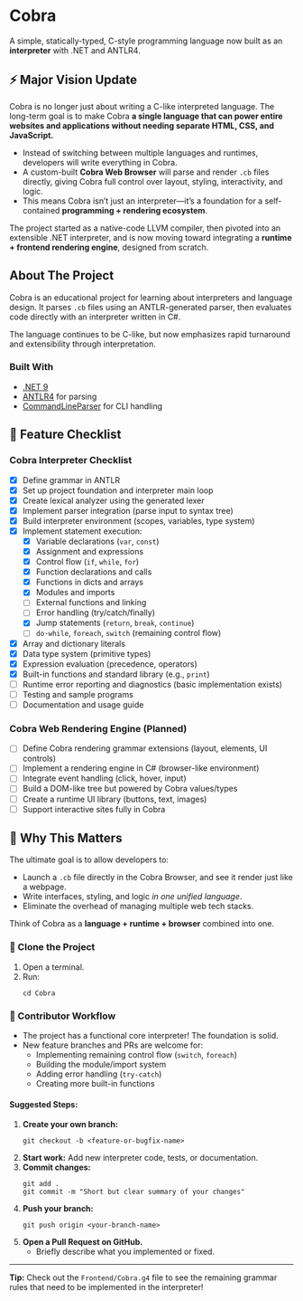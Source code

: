 # Cobra

A simple, statically-typed, C-style programming language now built as an **interpreter** with .NET and ANTLR4.


## ⚡ Major Vision Update

Cobra is no longer just about writing a C-like interpreted language. The long-term goal is to make Cobra **a single language that can power entire websites and applications without needing separate HTML, CSS, and JavaScript.**

- Instead of switching between multiple languages and runtimes, developers will write everything in Cobra.
- A custom-built **Cobra Web Browser** will parse and render `.cb` files directly, giving Cobra full control over layout, styling, interactivity, and logic.
- This means Cobra isn’t just an interpreter—it’s a foundation for a self-contained **programming + rendering ecosystem**.

The project started as a native-code LLVM compiler, then pivoted into an extensible .NET interpreter, and is now moving toward integrating a **runtime + frontend rendering engine**, designed from scratch.

## About The Project

Cobra is an educational project for learning about interpreters and language design. It parses `.cb` files using an ANTLR-generated parser, then evaluates code directly with an interpreter written in C#.

The language continues to be C-like, but now emphasizes rapid turnaround and extensibility through interpretation.

### Built With

*   [.NET 9](https://dotnet.microsoft.com/en-us/download)
*   [ANTLR4](https://www.antlr.org/) for parsing
*   [CommandLineParser](https://github.com/commandlineparser/commandline) for CLI handling

## 🚧 Feature Checklist
### Cobra Interpreter Checklist

- [x] Define grammar in ANTLR
- [x] Set up project foundation and interpreter main loop
- [x] Create lexical analyzer using the generated lexer
- [x] Implement parser integration (parse input to syntax tree)
- [x] Build interpreter environment (scopes, variables, type system)
- [x] Implement statement execution:
    - [x] Variable declarations (`var`, `const`)
    - [x] Assignment and expressions
    - [x] Control flow (`if`, `while`, `for`)
    - [x] Function declarations and calls
    - [x] Functions in dicts and arrays
    - [x] Modules and imports
    - [ ] External functions and linking
    - [ ] Error handling (try/catch/finally)
    - [x] Jump statements (`return`, `break`, `continue`)
    - [ ] `do-while`, `foreach`, `switch` (remaining control flow)
- [x] Array and dictionary literals
- [x] Data type system (primitive types)
- [x] Expression evaluation (precedence, operators)
- [x] Built-in functions and standard library (e.g., `print`)
- [ ] Runtime error reporting and diagnostics (basic implementation exists)
- [ ] Testing and sample programs
- [ ] Documentation and usage guide

### Cobra Web Rendering Engine (Planned)

- [ ] Define Cobra rendering grammar extensions (layout, elements, UI controls)
- [ ] Implement a rendering engine in C# (browser-like environment)
- [ ] Integrate event handling (click, hover, input)
- [ ] Build a DOM-like tree but powered by Cobra values/types
- [ ] Create a runtime UI library (buttons, text, images)
- [ ] Support interactive sites fully in Cobra

## 🚀 Why This Matters

The ultimate goal is to allow developers to:

- Launch a `.cb` file directly in the Cobra Browser, and see it render just like a webpage.
- Write interfaces, styling, and logic *in one unified language*.
- Eliminate the overhead of managing multiple web tech stacks.

Think of Cobra as a **language + runtime + browser** combined into one.


### 🐍 Clone the Project

1. Open a terminal.
2. Run:
    ```    git clone https://github.com/SujalChoudhari/Cobra.git
    cd Cobra
    ```

### 🤝 Contributor Workflow

- The project has a functional core interpreter! The foundation is solid.
- New feature branches and PRs are welcome for:
    - Implementing remaining control flow (`switch`, `foreach`)
    - Building the module/import system
    - Adding error handling (`try-catch`)
    - Creating more built-in functions

#### Suggested Steps:

1. **Create your own branch:**
    ```
    git checkout -b <feature-or-bugfix-name>
    ```
2. **Start work:**
   Add new interpreter code, tests, or documentation.
3. **Commit changes:**
    ```
    git add .
    git commit -m "Short but clear summary of your changes"
    ```
4. **Push your branch:**
    ```
    git push origin <your-branch-name>
    ```
5. **Open a Pull Request on GitHub.**
    - Briefly describe what you implemented or fixed.

---

**Tip:**
Check out the `Frontend/Cobra.g4` file to see the remaining grammar rules that need to be implemented in the interpreter!